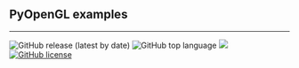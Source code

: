 ## PyOpenGL examples

---
![GitHub release (latest by date)](https://img.shields.io/github/v/release/cccaaannn/winCopyPath) ![GitHub top language](https://img.shields.io/github/languages/top/cccaaannn/winCopyPath?style=flat-square) ![](https://img.shields.io/github/repo-size/cccaaannn/winCopyPath?style=flat-square) [![GitHub license](https://img.shields.io/github/license/cccaaannn/winCopyPath?style=flat-square)](https://github.com/cccaaannn/winCopyPath/blob/master/LICENSE)

